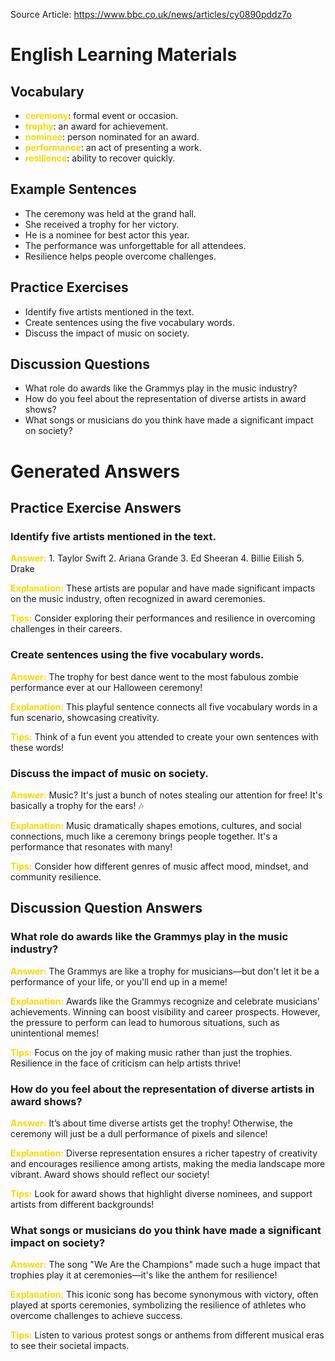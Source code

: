 Source Article: https://www.bbc.co.uk/news/articles/cy0890pddz7o

# English Learning Materials
## Vocabulary
- <span style="color: gold">**ceremony**</span>: formal event or occasion.
- <span style="color: gold">**trophy**</span>: an award for achievement.
- <span style="color: gold">**nominee**</span>: person nominated for an award.
- <span style="color: gold">**performance**</span>: an act of presenting a work.
- <span style="color: gold">**resilience**</span>: ability to recover quickly.

## Example Sentences
- The ceremony was held at the grand hall.
- She received a trophy for her victory.
- He is a nominee for best actor this year.
- The performance was unforgettable for all attendees.
- Resilience helps people overcome challenges.

## Practice Exercises
- Identify five artists mentioned in the text.
- Create sentences using the five vocabulary words.
- Discuss the impact of music on society.

## Discussion Questions
- What role do awards like the Grammys play in the music industry?
- How do you feel about the representation of diverse artists in award shows?
- What songs or musicians do you think have made a significant impact on society?


# Generated Answers

## Practice Exercise Answers

### Identify five artists mentioned in the text.
<span style="color: gold">**Answer:**</span> 1. Taylor Swift 2. Ariana Grande 3. Ed Sheeran 4. Billie Eilish 5. Drake

<span style="color: gold">**Explanation:**</span> These artists are popular and have made significant impacts on the music industry, often recognized in award ceremonies.

<span style="color: gold">**Tips:**</span> Consider exploring their performances and resilience in overcoming challenges in their careers.

### Create sentences using the five vocabulary words.
<span style="color: gold">**Answer:**</span> The trophy for best dance went to the most fabulous zombie performance ever at our Halloween ceremony!

<span style="color: gold">**Explanation:**</span> This playful sentence connects all five vocabulary words in a fun scenario, showcasing creativity.

<span style="color: gold">**Tips:**</span> Think of a fun event you attended to create your own sentences with these words!

### Discuss the impact of music on society.
<span style="color: gold">**Answer:**</span> Music? It's just a bunch of notes stealing our attention for free! It's basically a trophy for the ears! 🎶

<span style="color: gold">**Explanation:**</span> Music dramatically shapes emotions, cultures, and social connections, much like a ceremony brings people together. It's a performance that resonates with many!

<span style="color: gold">**Tips:**</span> Consider how different genres of music affect mood, mindset, and community resilience.

## Discussion Question Answers

### What role do awards like the Grammys play in the music industry?
<span style="color: gold">**Answer:**</span> The Grammys are like a trophy for musicians—but don't let it be a performance of your life, or you'll end up in a meme!

<span style="color: gold">**Explanation:**</span> Awards like the Grammys recognize and celebrate musicians' achievements. Winning can boost visibility and career prospects. However, the pressure to perform can lead to humorous situations, such as unintentional memes!

<span style="color: gold">**Tips:**</span> Focus on the joy of making music rather than just the trophies. Resilience in the face of criticism can help artists thrive!

### How do you feel about the representation of diverse artists in award shows?
<span style="color: gold">**Answer:**</span> It’s about time diverse artists get the trophy! Otherwise, the ceremony will just be a dull performance of pixels and silence!

<span style="color: gold">**Explanation:**</span> Diverse representation ensures a richer tapestry of creativity and encourages resilience among artists, making the media landscape more vibrant. Award shows should reflect our society!

<span style="color: gold">**Tips:**</span> Look for award shows that highlight diverse nominees, and support artists from different backgrounds!

### What songs or musicians do you think have made a significant impact on society?
<span style="color: gold">**Answer:**</span> The song "We Are the Champions" made such a huge impact that trophies play it at ceremonies—it's like the anthem for resilience!

<span style="color: gold">**Explanation:**</span> This iconic song has become synonymous with victory, often played at sports ceremonies, symbolizing the resilience of athletes who overcome challenges to achieve success.

<span style="color: gold">**Tips:**</span> Listen to various protest songs or anthems from different musical eras to see their societal impacts.